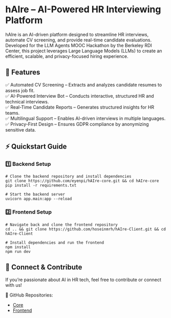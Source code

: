 # hAIre – AI-Powered HR Interviewing Platform

hAIre is an AI-driven platform designed to streamline HR interviews, automate CV screening, and provide real-time candidate evaluations. Developed for the LLM Agents MOOC Hackathon by the Berkeley RDI Center, this project leverages Large Language Models (LLMs) to create an efficient, scalable, and privacy-focused hiring experience.

## 🚀 Features

✅ Automated CV Screening – Extracts and analyzes candidate resumes to assess job fit. \
✅ AI-Powered Interview Bot – Conducts interactive, structured HR and technical interviews. \
✅ Real-Time Candidate Reports – Generates structured insights for HR teams. \
✅ Multilingual Support – Enables AI-driven interviews in multiple languages. \
✅ Privacy-First Design – Ensures GDPR compliance by anonymizing sensitive data.

## ⚡ Quickstart Guide
### 1️⃣ Backend Setup
```
# Clone the backend repository and install dependencies
git clone https://github.com/eyenpi/hAIre-core.git && cd hAIre-core
pip install -r requirements.txt

# Start the backend server
uvicorn app.main:app --reload
```

### 2️⃣ Frontend Setup
```
# Navigate back and clone the frontend repository
cd .. && git clone https://github.com/hoseinmrh/hAIre-Client.git && cd hAIre-Client

# Install dependencies and run the frontend
npm install
npm run dev
```

## 🔗 Connect & Contribute

If you’re passionate about AI in HR tech, feel free to contribute or connect with us!

📌 GitHub Repositories:
- [Core](https://github.com/eyenpi/hAIre-core)
- [Frontend]([https://github.com/hoseinmrh/hAIre-Client)
